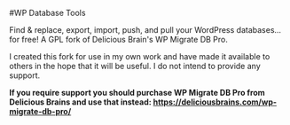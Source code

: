 #WP Database Tools

Find & replace, export, import, push, and pull your WordPress databases... for free! A GPL fork of Delicious Brain's WP Migrate DB Pro.

I created this fork for use in my own work and have made it available to others in the hope that it will be useful. I do not intend to provide any support. 

**If you require support you should purchase WP Migrate DB Pro from Delicious Brains and use that instead: https://deliciousbrains.com/wp-migrate-db-pro/**
